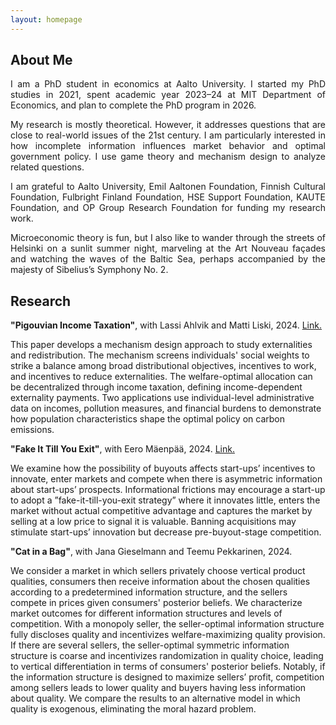 ```yaml
---
layout: homepage
---
```






## About Me

<p align="justify"> 
I am a PhD student in economics at Aalto University. I started my PhD studies in 2021, spent academic year 2023&ndash;24 at MIT Department of Economics, and plan to complete the PhD program in 2026. </p>

<p align="justify"> 
My research is mostly theoretical. However, it addresses questions that are close to real-world issues of the 21st century. I am particularly interested in how incomplete information influences market behavior and optimal government policy. I use game theory and mechanism design to analyze related questions. </p>

<p align="justify"> 
I am grateful to Aalto University, Emil Aaltonen Foundation, Finnish Cultural Foundation, Fulbright Finland Foundation, HSE Support Foundation, KAUTE Foundation, and OP Group Research Foundation for funding my research work.  </p> 

<p align="justify"> 
Microeconomic theory is fun, but I also like to wander through the streets of Helsinki on a sunlit summer night, marveling at the Art Nouveau façades and watching the waves of the Baltic Sea, perhaps accompanied by the majesty of Sibelius’s Symphony No. 2.  </p> 


## Research

**"Pigouvian Income Taxation"**, with Lassi Ahlvik and Matti Liski, 2024. [Link.](https://www.cesifo.org/en/publications/2024/working-paper/pigouvian-income-taxation)

This paper develops a mechanism design approach to study externalities and redistribution. The mechanism screens individuals' social weights to strike a balance among broad distributional objectives, incentives to work, and incentives to reduce externalities. The welfare-optimal allocation can be decentralized through income taxation, defining income-dependent externality payments. Two applications use individual-level administrative data on incomes, pollution measures, and financial burdens to demonstrate how population characteristics shape the optimal policy on carbon emissions.


**"Fake It Till You Exit"**, with Eero Mäenpää, 2024. [Link.](https://www.dropbox.com/scl/fo/4kgpftk6id0hlql5tenjl/ANpn5MvEZHDa5Gu-UpMLoeo?rlkey=dfhphq6ezpvp4bylvtwqpv5ss&st=tjgkwm41&dl=0)

We examine how the possibility of buyouts affects start-ups’ incentives to innovate, enter markets and compete when there is asymmetric information about start-ups’ prospects. Informational frictions may encourage a start-up to adopt a ”fake-it-till-you-exit strategy” where it innovates little, enters the market without actual competitive advantage and captures the market by selling at a low price to signal it is valuable. Banning acquisitions may stimulate start-ups’ innovation but decrease pre-buyout-stage competition.


**"Cat in a Bag"**, with Jana Gieselmann and Teemu Pekkarinen, 2024. 

We consider a market in which sellers privately choose vertical product qualities, consumers then receive information about the chosen qualities according to a predetermined information structure, and the sellers compete in prices given consumers' posterior beliefs. We characterize market outcomes for different information structures and levels of competition. With a monopoly seller, the seller-optimal information structure fully discloses quality and incentivizes welfare-maximizing quality provision. If there are several sellers, the seller-optimal symmetric information structure is coarse and incentivizes randomization in quality choice, leading to vertical differentiation in terms of consumers' posterior beliefs. Notably, if the information structure is designed to maximize sellers’ profit, competition among sellers leads to lower quality and buyers having less information about quality. We compare the results to an alternative model in which quality is exogenous, eliminating the moral hazard problem.
